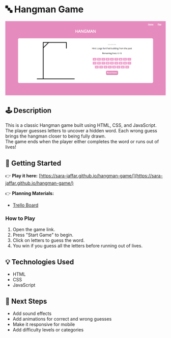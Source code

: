 # 🔤 Hangman Game

![Game Screenshot](./assets/screenshot.png)

## 🕹️ Description

This is a classic Hangman game built using HTML, CSS, and JavaScript.  
The player guesses letters to uncover a hidden word. Each wrong guess brings the hangman closer to being fully drawn.  
The game ends when the player either completes the word or runs out of lives!

## 🚀 Getting Started


👉 **Play it here:** [https://sara-jaffar.github.io/hangman-game/](https://sara-jaffar.github.io/hangman-game/)

👉 **Planning Materials:**
- [Trello Board](https://trello.com/b/ep0FJCGW/project1)

### How to Play
1. Open the game link.
2. Press "Start Game" to begin.
3. Click on letters to guess the word.
4. You win if you guess all the letters before running out of lives.

## 💡 Technologies Used

- HTML
- CSS
- JavaScript

## 🚧 Next Steps

- Add sound effects  
- Add animations for correct and wrong guesses  
- Make it responsive for mobile  
- Add difficulty levels or categories  